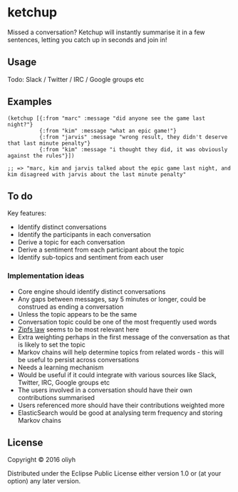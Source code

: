 # ketchup

Missed a conversation? Ketchup will instantly summarise it in a few sentences,
letting you catch up in seconds and join in!

## Usage

Todo: Slack / Twitter / IRC / Google groups etc

## Examples

```
(ketchup [{:from "marc" :message "did anyone see the game last night?"}
          {:from "kim" :message "what an epic game!"}
          {:from "jarvis" :message "wrong result, they didn't deserve that last minute penalty"}
          {:from "kim" :message "i thought they did, it was obviously against the rules"}])

;; => "marc, kim and jarvis talked about the epic game last night, and kim disagreed with jarvis about the last minute penalty"
```

## To do

Key features:
* Identify distinct conversations
* Identify the participants in each conversation
* Derive a topic for each conversation
* Derive a sentiment from each participant about the topic
* Identify sub-topics and sentiment from each user

### Implementation ideas

* Core engine should identify distinct conversations
 * Any gaps between messages, say 5 minutes or longer, could be construed as ending a conversation
  * Unless the topic appears to be the same
* Conversation topic could be one of the most frequently used words
 * [Zipfs law](https://en.wikipedia.org/wiki/Zipf%27s_law) seems to be most relevant here
 * Extra weighting perhaps in the first message of the conversation as that is likely to set the topic
 * Markov chains will help determine topics from related words - this will be useful to persist across conversations
* Needs a learning mechanism
* Would be useful if it could integrate with various sources like Slack, Twitter, IRC, Google groups etc
* The users involved in a conversation should have their own contributions summarised
* Users referenced more should have their contributions weighted more
* ElasticSearch would be good at analysing term frequency and storing Markov chains

## License

Copyright © 2016 oliyh

Distributed under the Eclipse Public License either version 1.0 or (at
your option) any later version.

